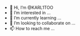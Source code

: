 - 👋 Hi, I’m @KARL1TOO
- 👀 I’m interested in ...
- 🌱 I’m currently learning ...
- 💞️ I’m looking to collaborate on ...
- 📫 How to reach me ...

<!---
KARL1TOO/KARL1TOO is a ✨ special ✨ repository because its `README.md` (this file) appears on your GitHub profile.
You can click the Preview link to take a look at your changes.
--->
